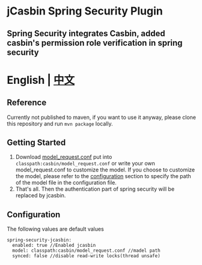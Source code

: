 # jCasbin Spring Security Plugin

## Spring Security integrates Casbin, added casbin's permission role verification in spring security

# English | [中文](./README_CN.md)

## Reference
Currently not published to maven, if you want to use it anyway, please clone this repository and run `mvn package` locally.

## Getting Started
1. Download [model_request.conf](./src/main/resources/conf/model_request.conf) put into `classpath:casbin/model_request.conf`
or write your own model_request.conf to customize the model. If you choose to customize the model, please refer to the [configuration](#Configuration) section to specify the path of the model file in the configuration file.
2. That's all. Then the authentication part of spring security will be replaced by jcasbin.

## Configuration
The following values ​​are default values

    spring-security-jcasbin:
      enabled: true //Enabled jcasbin
      model: classpath:casbin/model_request.conf //madel path
      synced: false //disable read-write locks(thread unsafe)